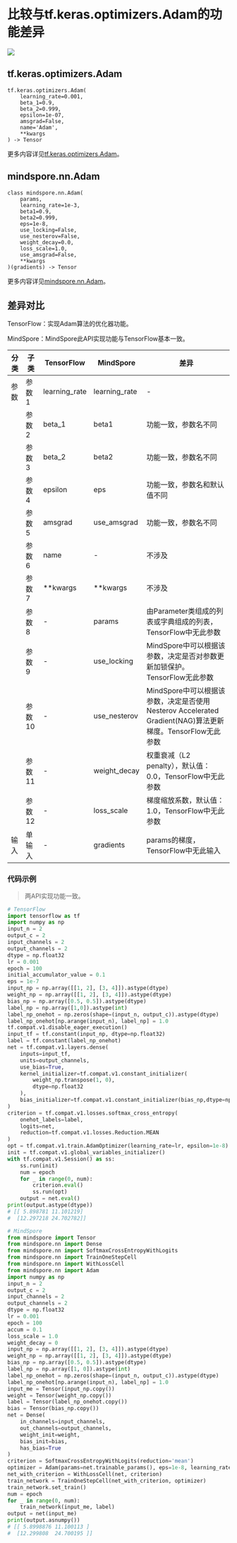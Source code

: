 # 比较与tf.keras.optimizers.Adam的功能差异

<a href="https://gitee.com/mindspore/docs/blob/r2.0/docs/mindspore/source_zh_cn/note/api_mapping/tensorflow_diff/Adam.md" target="_blank"><img src="https://mindspore-website.obs.cn-north-4.myhuaweicloud.com/website-images/r2.0/resource/_static/logo_source.png"></a>

## tf.keras.optimizers.Adam

```text
tf.keras.optimizers.Adam(
    learning_rate=0.001,
    beta_1=0.9,
    beta_2=0.999,
    epsilon=1e-07,
    amsgrad=False,
    name='Adam',
    **kwargs
) -> Tensor
```

更多内容详见[tf.keras.optimizers.Adam](https://tensorflow.google.cn/versions/r2.6/api_docs/python/tf/keras/optimizers/Adam)。

## mindspore.nn.Adam

```text
class mindspore.nn.Adam(
    params,
    learning_rate=1e-3,
    beta1=0.9,
    beta2=0.999,
    eps=1e-8,
    use_locking=False,
    use_nesterov=False,
    weight_decay=0.0,
    loss_scale=1.0,
    use_amsgrad=False,
    **kwargs
)(gradients) -> Tensor
```

更多内容详见[mindspore.nn.Adam](https://www.mindspore.cn/docs/zh-CN/master/api_python/nn/mindspore.nn.Adam.html)。

## 差异对比

TensorFlow：实现Adam算法的优化器功能。

MindSpore：MindSpore此API实现功能与TensorFlow基本一致。

| 分类 | 子类   | TensorFlow    | MindSpore     | 差异                                                                                                       |
| ---- | ------ | ------------- | ------------- | ---------------------------------------------------------------------------------------------------------- |
| 参数 | 参数1  | learning_rate | learning_rate | -                                                                                                          |
|      | 参数2  | beta_1        | beta1         | 功能一致，参数名不同                                                                                      |
|      | 参数3  | beta_2        | beta2         | 功能一致，参数名不同                                                                                      |
|      | 参数4  | epsilon       | eps           | 功能一致，参数名和默认值不同                         |
|      | 参数5  | amsgrad       | use_amsgrad   | 功能一致，参数名不同                                                                                      |
|      | 参数6 | name                   | -             | 不涉及 |
|      | 参数7 |  **kwargs                   | **kwargs       | 不涉及 |
|      | 参数8  | -             | params        | 由Parameter类组成的列表或字典组成的列表，TensorFlow中无此参数                |
|      | 参数9  | -             | use_locking   | MindSpore中可以根据该参数，决定是否对参数更新加锁保护。TensorFlow无此参数                                   |
|      | 参数10  | -             | use_nesterov  | MindSpore中可以根据该参数，决定是否使用Nesterov Accelerated Gradient(NAG)算法更新梯度。TensorFlow无此参数  |
|      | 参数11  | -             | weight_decay  | 权重衰减（L2 penalty），默认值：0.0，TensorFlow中无此参数                                            |
|      | 参数12 | -             | loss_scale    | 梯度缩放系数，默认值：1.0，TensorFlow中无此参数                                             |
| 输入 | 单输入 | -             | gradients    | params的梯度，TensorFlow中无此输入                                       |

### 代码示例

> 两API实现功能一致。

```python
# TensorFlow
import tensorflow as tf
import numpy as np
input_n = 2
output_c = 2
input_channels = 2
output_channels = 2
dtype = np.float32
lr = 0.001
epoch = 100
initial_accumulator_value = 0.1
eps = 1e-7
input_np = np.array([[1, 2], [3, 4]]).astype(dtype)
weight_np = np.array([[1, 2], [3, 4]]).astype(dtype)
bias_np = np.array([0.5, 0.5]).astype(dtype)
label_np = np.array([1,0]).astype(int)
label_np_onehot = np.zeros(shape=(input_n, output_c)).astype(dtype)
label_np_onehot[np.arange(input_n), label_np] = 1.0
tf.compat.v1.disable_eager_execution()
input_tf = tf.constant(input_np, dtype=np.float32)
label = tf.constant(label_np_onehot)
net = tf.compat.v1.layers.dense(
    inputs=input_tf,
    units=output_channels,
    use_bias=True,
    kernel_initializer=tf.compat.v1.constant_initializer(
        weight_np.transpose(1, 0),
        dtype=np.float32
    ),
    bias_initializer=tf.compat.v1.constant_initializer(bias_np,dtype=np.float32)
)
criterion = tf.compat.v1.losses.softmax_cross_entropy(
    onehot_labels=label,
    logits=net,
    reduction=tf.compat.v1.losses.Reduction.MEAN
)
opt = tf.compat.v1.train.AdamOptimizer(learning_rate=lr, epsilon=1e-8).minimize(criterion)
init = tf.compat.v1.global_variables_initializer()
with tf.compat.v1.Session() as ss:
    ss.run(init)
    num = epoch
    for _ in range(0, num):
        criterion.eval()
        ss.run(opt)
    output = net.eval()
print(output.astype(dtype))
# [[ 5.898781 11.101219]
#  [12.297218 24.702782]]

# MindSpore
from mindspore import Tensor
from mindspore.nn import Dense
from mindspore.nn import SoftmaxCrossEntropyWithLogits
from mindspore.nn import TrainOneStepCell
from mindspore.nn import WithLossCell
from mindspore.nn import Adam
import numpy as np
input_n = 2
output_c = 2
input_channels = 2
output_channels = 2
dtype = np.float32
lr = 0.001
epoch = 100
accum = 0.1
loss_scale = 1.0
weight_decay = 0
input_np = np.array([[1, 2], [3, 4]]).astype(dtype)
weight_np = np.array([[1, 2], [3, 4]]).astype(dtype)
bias_np = np.array([0.5, 0.5]).astype(dtype)
label_np = np.array([1, 0]).astype(int)
label_np_onehot = np.zeros(shape=(input_n, output_c)).astype(dtype)
label_np_onehot[np.arange(input_n), label_np] = 1.0
input_me = Tensor(input_np.copy())
weight = Tensor(weight_np.copy())
label = Tensor(label_np_onehot.copy())
bias = Tensor(bias_np.copy())
net = Dense(
    in_channels=input_channels,
    out_channels=output_channels,
    weight_init=weight,
    bias_init=bias,
    has_bias=True
)
criterion = SoftmaxCrossEntropyWithLogits(reduction='mean')
optimizer = Adam(params=net.trainable_params(), eps=1e-8, learning_rate=lr)
net_with_criterion = WithLossCell(net, criterion)
train_network = TrainOneStepCell(net_with_criterion, optimizer)
train_network.set_train()
num = epoch
for _ in range(0, num):
    train_network(input_me, label)
output = net(input_me)
print(output.asnumpy())
# [[ 5.8998876 11.100113 ]
#  [12.299808  24.700195 ]]
```
